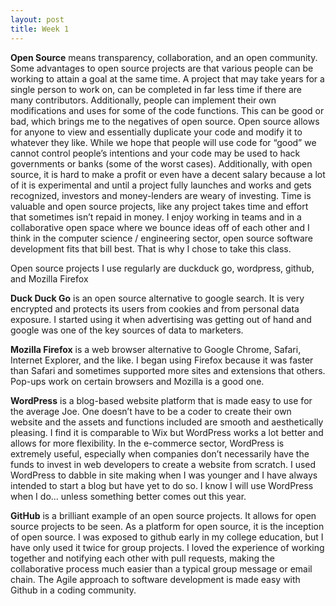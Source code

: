 ```yaml
---
layout: post
title: Week 1
---
```



**Open Source** means transparency, collaboration, and an open community. Some advantages to open source projects are that various people can be working to attain a goal at the same time. A project that may take years for a single person to work on, can be completed in far less time if there are many contributors. Additionally, people can implement their own modifications and uses for some of the code functions. This can be good or bad, which brings me to the negatives of open source. Open source allows for anyone to view and essentially duplicate your code and modify it to whatever they like. While we hope that people will use code for “good” we cannot control people’s intentions and your code may be used to hack governments or banks (some of the worst cases). Additionally, with open source, it is hard to make a profit or even have a decent salary because a lot of it is experimental and until a project fully launches and works and gets recognized, investors and money-lenders are weary of investing. Time is valuable and open source projects, like any project takes time and effort that sometimes isn’t repaid in money. I enjoy working in teams and in a collaborative open space where we bounce ideas off of each other and I think in the computer science / engineering sector, open source software development fits that bill best. That is why I chose to take this class.

Open source projects I use regularly are duckduck go, wordpress, github, and Mozilla Firefox

**Duck Duck Go** is an open source alternative to google search. It is very encrypted and protects its users from cookies and from personal data exposure. I started using it when advertising was getting out of hand and google was one of the key sources of data to marketers.  

**Mozilla Firefox** is a web browser alternative to Google Chrome, Safari, Internet Explorer, and the like. I began using Firefox because it was faster than Safari and sometimes supported more sites and extensions that others. Pop-ups work on certain browsers and Mozilla is a good one.

**WordPress** is a blog-based website platform that is made easy to use for the average Joe. One doesn’t have to be a coder to create their own website and the assets and functions included are smooth and aesthetically pleasing. I find it is comparable to Wix but WordPress works a lot better and allows for more flexibility. In the e-commerce sector, WordPress is extremely useful, especially when companies don’t necessarily have the funds to invest in web developers to create a website from scratch. I used WordPress to dabble in site making when I was younger and I have always intended to start a blog but have yet to do so. I know I will use WordPress when I do... unless something better comes out this year.

**GitHub** is a brilliant example of an open source projects. It allows for open source projects to be seen. As a platform for open source, it is the inception of open source. I was exposed to github early in my college education, but I have only used it twice for group projects. I loved the experience of working together and notifying each other with pull requests, making the collaborative process much easier than a typical group message or email chain. The Agile approach to software development is made easy with Github in a coding community.
